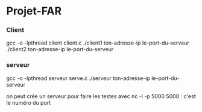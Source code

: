 # Projet-FAR

### Client 
gcc -o -lpthread client client.c
./client1 ton-adresse-ip le-port-du-serveur
./client2 ton-adresse-ip le-port-du-serveur

### serveur 
gcc -o -lpthread serveur serve.c
./serveur ton-adresse-ip le-port-du-serveur

on peut crée un serveur pour faire les testes avec 
nc -l -p 5000 
5000 : c'est le numéro du port
